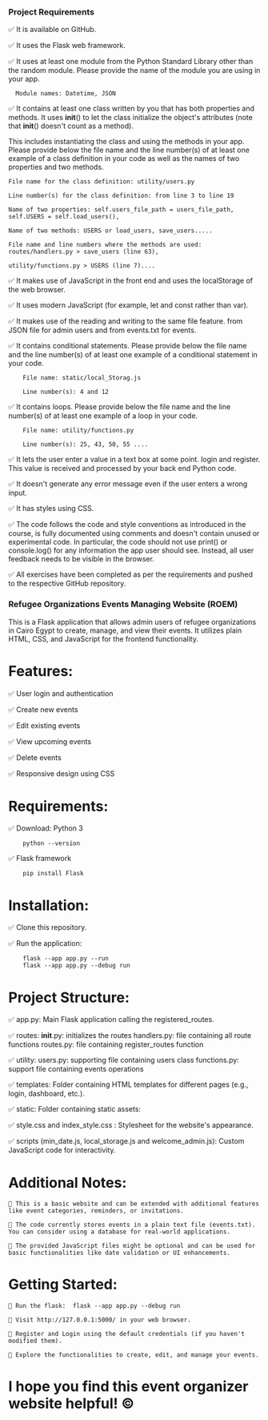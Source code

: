 ### Project Requirements

✅ It is available on GitHub.

✅ It uses the Flask web framework.

✅ It uses at least one module from the Python Standard Library other than the random module. Please provide the name of the module you are using in your app.

      Module names: Datetime, JSON
      
✅ It contains at least one class written by you that has both properties and methods. It uses __init__() to let the class initialize the object's attributes (note that __init__() doesn't count as a method).

This includes instantiating the class and using the methods in your app. Please provide below the file name and the line number(s) of at least one example of a class definition in your code as well as the names of two properties and two methods.

    File name for the class definition: utility/users.py 
    
    Line number(s) for the class definition: from line 3 to line 19
    
    Name of two properties: self.users_file_path = users_file_path, self.USERS = self.load_users(), 
    
    Name of two methods: USERS or load_users, save_users.....
    
    File name and line numbers where the methods are used:      routes/handlers.py > save_users (line 63), 
                                                                utility/functions.py > USERS (line 7)....
    
✅ It makes use of JavaScript in the front end and uses the localStorage of the web browser.

✅ It uses modern JavaScript (for example, let and const rather than var).

✅ It makes use of the reading and writing to the same file feature. from JSON file for admin users and from events.txt for events.

✅ It contains conditional statements. Please provide below the file name and the line number(s) of at least one example of a conditional statement in your code.

        File name: static/local_Storag.js
        
        Line number(s): 4 and 12
      
✅ It contains loops. Please provide below the file name and the line number(s) of at least one example of a loop in your code.

        File name: utility/functions.py 

        Line number(s): 25, 43, 50, 55 ....

✅ It lets the user enter a value in a text box at some point. login and register. This value is received and processed by your back end Python code.

✅ It doesn't generate any error message even if the user enters a wrong input.

✅ It has styles using CSS.

✅ The code follows the code and style conventions as introduced in the course, is fully documented using comments and doesn't contain unused or experimental code. In particular, the code should not use print() or console.log() for any information the app user should see. Instead, all user feedback needs to be visible in the browser.

✅ All exercises have been completed as per the requirements and pushed to the respective GitHub repository.



### Refugee Organizations Events Managing Website (ROEM)

This is a Flask application that allows admin users of refugee organizations in Cairo Egypt to create, manage, and view their events. It utilizes plain HTML, CSS, and JavaScript for the frontend functionality.

# Features:

✅ User login and authentication

✅ Create new events

✅ Edit existing events

✅ View upcoming events

✅ Delete events

✅ Responsive design using CSS

# Requirements:

✅ Download: Python 3

        python --version

✅ Flask framework

        pip install Flask


# Installation:

✅ Clone this repository.

✅ Run the application:

        flask --app app.py --run
        flask --app app.py --debug run

# Project Structure:

✅ app.py: Main Flask application calling the registered_routes.

✅ routes: 
                __init__.py: initializes the routes
                handlers.py: file containing all route functions
                routes.py: file containing register_routes function

✅ utility: 
                users.py: supporting file containing users class
                functions.py: support file containing events operations

✅ templates: Folder containing HTML templates for different pages (e.g., login, dashboard, etc.).

✅ static: Folder containing static assets:

✅ style.css and index_style.css : Stylesheet for the website's appearance.

✅ scripts (min_date.js, local_storage.js and welcome_admin.js): Custom JavaScript code for interactivity.

# Additional Notes:

    🔻 This is a basic website and can be extended with additional features like event categories, reminders, or invitations.
        
    🔻 The code currently stores events in a plain text file (events.txt). You can consider using a database for real-world applications.
        
    🔻 The provided JavaScript files might be optional and can be used for basic functionalities like date validation or UI enhancements.

# Getting Started:

    🔻 Run the flask:  flask --app app.py --debug run

    🔻 Visit http://127.0.0.1:5000/ in your web browser.
    
    🔻 Register and Login using the default credentials (if you haven't modified them).
    
    🔻 Explore the functionalities to create, edit, and manage your events.

# I hope you find this event organizer website helpful! ©️

